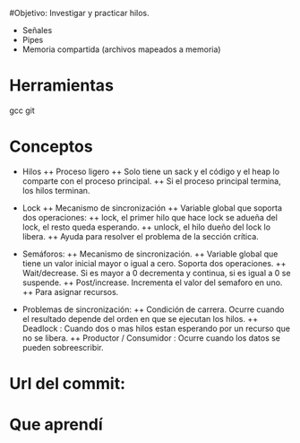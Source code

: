 #Objetivo:
Investigar y practicar hilos.
+ Señales
+ Pipes
+ Memoria compartida (archivos mapeados a memoria)

# Herramientas
gcc
git

# Conceptos
+ Hilos
  ++ Proceso ligero 
  ++ Solo tiene un sack y el código y el heap lo comparte con el proceso principal.
  ++ Si el proceso principal termina, los hilos terminan.
  
+ Lock
  ++ Mecanismo de sincronización
  ++ Variable global que soporta dos operaciones:
    ++ lock, el primer hilo que hace lock se adueña del lock, el resto queda esperando.
    ++ unlock, el hilo dueño del lock lo libera.
  ++ Ayuda para resolver el problema de la sección crítica.
  
+ Semáforos:
  ++ Mecanismo de sincronización.
  ++ Variable global que tiene un valor inicial mayor o igual a cero. Soporta dos operaciones.
    ++ Wait/decrease. Si es mayor a 0 decrementa y continua, si es igual a 0 se suspende.
    ++ Post/increase. Incrementa el valor del semaforo en uno.
  ++ Para asignar recursos.
+ Problemas de sincronización:
  ++ Condición de carrera. Ocurre cuando el resultado depende del orden en que se ejecutan los hilos.
  ++ Deadlock : Cuando dos o mas hilos estan esperando por un recurso que no se libera.
  ++ Productor / Consumidor : Ocurre cuando los datos se pueden sobreescribir.

# Url del commit:

# Que aprendí

